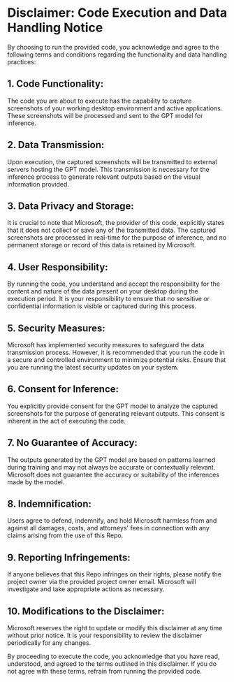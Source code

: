# Disclaimer: Code Execution and Data Handling Notice

By choosing to run the provided code, you acknowledge and agree to the following terms and conditions regarding the functionality and data handling practices:

## 1. Code Functionality:
The code you are about to execute has the capability to capture screenshots of your working desktop environment and active applications. These screenshots will be processed and sent to the GPT model for inference.

## 2. Data Transmission:
Upon execution, the captured screenshots will be transmitted to external servers hosting the GPT model. This transmission is necessary for the inference process to generate relevant outputs based on the visual information provided.

## 3. Data Privacy and Storage:
It is crucial to note that Microsoft, the provider of this code, explicitly states that it does not collect or save any of the transmitted data. The captured screenshots are processed in real-time for the purpose of inference, and no permanent storage or record of this data is retained by Microsoft.

## 4. User Responsibility:
By running the code, you understand and accept the responsibility for the content and nature of the data present on your desktop during the execution period. It is your responsibility to ensure that no sensitive or confidential information is visible or captured during this process.

## 5. Security Measures:
Microsoft has implemented security measures to safeguard the data transmission process. However, it is recommended that you run the code in a secure and controlled environment to minimize potential risks. Ensure that you are running the latest security updates on your system.

## 6. Consent for Inference:
You explicitly provide consent for the GPT model to analyze the captured screenshots for the purpose of generating relevant outputs. This consent is inherent in the act of executing the code.

## 7. No Guarantee of Accuracy:
The outputs generated by the GPT model are based on patterns learned during training and may not always be accurate or contextually relevant. Microsoft does not guarantee the accuracy or suitability of the inferences made by the model.

## 8. Indemnification:
Users agree to defend, indemnify, and hold Microsoft harmless from and against all damages, costs, and attorneys' fees in connection with any claims arising from the use of this Repo.

## 9. Reporting Infringements:
If anyone believes that this Repo infringes on their rights, please notify the project owner via the provided project owner email. Microsoft will investigate and take appropriate actions as necessary.

## 10. Modifications to the Disclaimer:
Microsoft reserves the right to update or modify this disclaimer at any time without prior notice. It is your responsibility to review the disclaimer periodically for any changes.

By proceeding to execute the code, you acknowledge that you have read, understood, and agreed to the terms outlined in this disclaimer. If you do not agree with these terms, refrain from running the provided code.